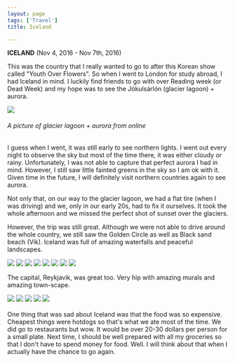 ```yaml
---
layout: page
tags: ['Travel']
title: Iceland

---
```



<b>ICELAND</b> (Nov 4, 2016 - Nov 7th, 2016)

<p> This was the country that I really wanted to go to after this Korean show called "Youth Over Flowers". So when I went to London for study abroad, I had Iceland in mind. I luckily find friends to go with over Reading week (or Dead Week) and my hope was to see the Jökulsárlón (glacier lagoon) + aurora. 
	<div><img src='https://guidetoiceland.is/image/266386/x/0/jokulsarlon-glacier-lagoon-iceland-s-crown-jewel-15.jpg'><div><h6>A picture of glacier lagoon + aurora from online</h6></div> </div>

I guess when I went, it was still early to see northern lights. I went out every night to observe the sky but most of the time there, it was either cloudy or rainy. Unfortunately, I was not able to capture that perfect aurora I had in mind. However, I still saw little fainted greens in the sky so I am ok with it. Given time in the future, I will definitely visit northern countries again to see aurora. 

Not only that, on our way to the glacier lagoon, we had a flat tire (when I was driving) and we, only in our early 20s, had to fix it ourselves. It took the whole afternoon and we missed the perfect shot of sunset over the glaciers.

However, the trip was still great. Although we were not able to drive around the whole country, we still saw the Golden Circle as well as Black sand beach (Vik). Iceland was full of amazing waterfalls and peaceful landscapes. 

<div><img src="/assets/postpics/iceland/3.JPG">
<img src = "/assets/postpics/iceland/1.JPG"> 
<img src = "/assets/postpics/iceland/2.JPG"> 
<img src = "/assets/postpics/iceland/4.JPG">
<img src = "/assets/postpics/iceland/5.JPG">
<img src = "/assets/postpics/iceland/6.JPG">
<img src = "/assets/postpics/iceland/7.JPG">
<img src = "/assets/postpics/iceland/8.JPG">
</div>

The capital, Reykjavik, was great too. Very hip with amazing murals and amazing town-scape. 

<div>
	<img src = "/assets/postpics/iceland/9.JPG">
	<img src = "/assets/postpics/iceland/10.JPG">
	<img src = "/assets/postpics/iceland/11.JPG">
	<img src = "/assets/postpics/iceland/12.JPG">
	<img src = "/assets/postpics/iceland/13.JPG">
</div>

<br>
One thing that was sad about Iceland was that the food was so expensive. Cheapest things were hotdogs so that's what we ate most of the time. We did go to restaurants but wow. It would be over 20-30 dollars per person for a small plate. Next time, I should be well prepared with all my groceries so that I don't have to spend money for food. Well. I will think about that when I actually have the chance to go again. 
</p>

